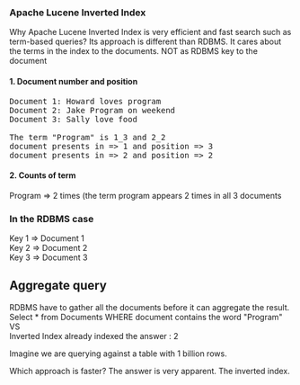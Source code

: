 ### Apache Lucene Inverted Index
Why Apache Lucene Inverted Index is very efficient and fast search such as term-based queries?
Its approach is different than RDBMS.
It cares about the terms in the index to the documents.
NOT as RDBMS key to the document


#### 1. Document number and position
<pre>
Document 1: Howard loves program  
Document 2: Jake Program on weekend  
Document 3: Sally love food 

The term "Program" is 1_3 and 2_2  
document presents in => 1 and position => 3   
document presents in => 2 and position => 2  
</pre>

#### 2. Counts of term
Program => 2 times (the term program appears 2 times in all 3 documents

### In the RDBMS case
Key 1 => Document 1  
Key 2 => Document 2  
Key 3 => Document 3  

## Aggregate query 

RDBMS have to gather all the documents before it can aggregate the result.  
Select * from Documents WHERE document contains the word "Program"  
VS  
Inverted Index already indexed the answer : 2  

Imagine we are querying against a table with 1 billion rows.  

Which approach is faster? The answer is very apparent. The inverted index.  
